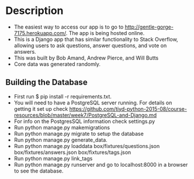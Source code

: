
# Description
* The easiest way to access our app is to go to http://gentle-gorge-7175.herokuapp.com/.  The app is being hosted online.
* This is a Django app that has similar functionality to Stack Overflow, allowing users to ask questions, answer questions, and vote on answers.
* This was built by Bob Amand, Andrew Pierce, and Will Butts
* Core data was generated randomly.

## Building the Database

* First run $ pip install -r requirements.txt.
* You will need to have a PostgreSQL server running.  For details on getting it set up check https://github.com/tiyd-python-2015-08/course-resources/blob/master/week7/PostgreSQL-and-Django.md
* For info on the PostgresSQL information check settings.py
* Run python manage.py makemigrations
* Run python manage.py migrate to setup the database
* Run python manage.py generate_data.
* Run python manage.py loaddata box/fixtures/questions.json box/fixtures/answers.json box/fixtures/tags.json
* Run python manage.py link_tags
* Run python manage.py runserver and go to localhost:8000 in a browser to see the database.
